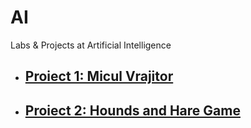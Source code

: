 # AI
Labs &amp; Projects at Artificial Intelligence

* ## [Proiect 1: Micul Vrajitor](MiculVrajitor)
* ## [Proiect 2: Hounds and Hare Game](hounds_and_hare.py)
